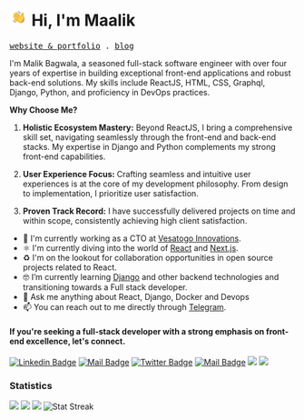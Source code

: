 ﻿<h1 class="flex"><img src="./wave.gif" width="32" />&nbsp;Hi, I'm Maalik</h1>

<p align="left">
  <samp>
    <a href="https://maalik.dev" target='_blank'>website & portfolio</a> .
    <a href="https://medium.com/@maalik" target='_blank'>blog</a> 
  </samp>
</p>

I'm Malik Bagwala, a seasoned full-stack software engineer with over four years of expertise in building exceptional front-end applications and robust back-end solutions. My skills include ReactJS, HTML, CSS, Graphql, Django, Python, and proficiency in DevOps practices.

**Why Choose Me?**

1. **Holistic Ecosystem Mastery:** Beyond ReactJS, I bring a comprehensive skill set, navigating seamlessly through the front-end and back-end stacks. My expertise in Django and Python complements my strong front-end capabilities.

2. **User Experience Focus:** Crafting seamless and intuitive user experiences is at the core of my development philosophy. From design to implementation, I prioritize user satisfaction.

3. **Proven Track Record:** I have successfully delivered projects on time and within scope, consistently achieving high client satisfaction.

- 🏢 I'm currently working as a CTO at [Vesatogo Innovations](https://www.linkedin.com/company/vesatogo).
- ⚛️ I'm currently diving into the world of [React](https://reactjs.org) and [Next.js](https://nextjs.org).
- ♻️ I'm on the lookout for collaboration opportunities in open source projects related to React.
- 🤓 I’m currently learning [Django](https://www.djangoproject.com/start/overview/) and other backend technologies and transitioning towards a Full stack developer.
- 💬 Ask me anything about React, Django, Docker and Devops
- 📫 You can reach out to me directly through [Telegram](https://t.me/MalikBagwala).

#### If you're seeking a full-stack developer with a strong emphasis on front-end excellence, let's connect.

[![Linkedin Badge](https://img.shields.io/badge/-Malik%20Bagwala-0e76a8?style=flat&labelColor=0e76a8&logo=linkedin&logoColor=white)](https://www.linkedin.com/in/malikbagwala/)
[![Mail Badge](https://img.shields.io/badge/-@MalikBagwala-e2432a?style=flat&labelColor=e2432a&logo=gitlab&logoColor=white)](https://gitlab.com/MalikBagwala)
[![Twitter Badge](https://img.shields.io/badge/-@MalikBagwala-1ca0f1?style=flat&labelColor=1ca0f1&logo=twitter&logoColor=white&link=https://twitter.com/MalikBagwala)](https://twitter.com/MalikBagwala)
[![Mail Badge](https://img.shields.io/badge/-hello@maalik.dev-c0392b?style=flat&labelColor=c0392b&logo=gmail&logoColor=white)](mailto:hello@maalik.dev)
[![](https://komarev.com/ghpvc/?username=MalikBagwala&color=blue&label=Profile%20Views)](https://github.com/MalikBagwala/MalikBagwala)
[![](https://img.shields.io/github/followers/MalikBagwala?label=GitHub%20Followers)](https://github.com/MalikBagwala?tab=followers)
<br />

### Statistics

<span><img height="150"  src="https://github-readme-stats.vercel.app/api/top-langs/?username=MalikBagwala&layout=compact&theme=shades-of-purple&hide=php&langs_count=6" /></span>
<span><a href="https://wakatime.com/@MalikBagwala"><img height="150" src="https://github-readme-stats.vercel.app/api/wakatime?username=MalikBagwala&layout=compact&theme=shades-of-purple&langs_count=6" /></a></span>
<span><a href="https://github.com/MalikBagwala?tab=repositories&q=&type=&language=&sort=stargazers"><img height="150" src="https://github-readme-stats.vercel.app/api?username=MalikBagwala&show_icons=true&theme=shades-of-purple&count_private=true&hide=contribs" /></a></span>
<span><img src="https://github-readme-streak-stats.herokuapp.com/?user=MalikBagwala&theme=shades-of-purple" height="150" alt="Stat Streak" /></span>
